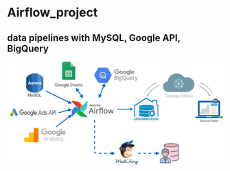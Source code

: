 # Airflow_project
## data pipelines with MySQL, Google API, BigQuery
![flow chart](https://github.com/Auphie/Airflow_project/blob/main/Airflow_project.svg)
